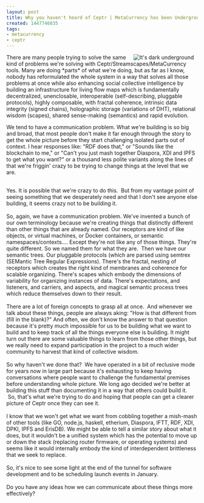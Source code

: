 ```yaml
---
layout: post
title: Why you haven't heard of Ceptr | MetaCurrency has been Underground
created: 1447746035
tags:
- metacurrency
- ceptr
---
```

<p><img alt="It's dark underground" src="/sites/artbrock.com/files/images/underground_mikedeere.com.jpg" style="margin-left: 10px; margin-right: 10px; float: right;">There are many people trying to solve the same kind of problems we're solving with Ceptr/Streamscapes/MetaCurrency tools. Many are doing *parts* of what we're doing, but as far as I know, nobody has reformulated the whole system in a way that solves all those problems at once while also enhancing social collective intelligence by building an infrastructure for living flow maps which is fundamentally decentralized, unenclosable, interoperable (self-describing, pluggable protocols), highly composable, with fractal coherence, intrinsic data integrity (signed chains), holographic storage (variations of DHT), relational wisdom (scapes), shared sense-making (semantics) and rapid evolution.</p><div>We tend to have a communication problem. What we're building is so big and broad, that most people don't make it far enough through the story to get the whole picture before they start challenging isolated parts out of context. I hear responses like: "RDF does that," or "Sounds like the blockchain to me," or "Can't you just mash together Diaspora, XDI and IPFS to get what you want?" or a thousand less polite variants along the lines of that we're friggin' crazy to be trying to change things at the level that we are.</div><p><!--break--></p><div>&nbsp;</div><div>Yes. It is possible that we're crazy to do this. &nbsp;But from my vantage point of seeing something that we desperately need and that I don't see anyone else building, it seems crazy not to be building it.</div><div>&nbsp;</div><div>So, again, we have a communication problem. We've invented a bunch of our own terminology because we're creating things that distinctly different than other things that are already named. Our receptors are kind of like objects, or virtual machines, or Docker containers, or semantic namespaces/contexts.... Except they're not like any of those things. They're quite different. So we named them for what they are. &nbsp;Then we have our semantic trees. Our pluggable protocols (which are parsed using semtrex (SEMantic Tree Regular Expressions). There's the fractal, nesting of receptors which creates the right kind of membranes and coherence for scalable organizing. There's scapes which embody the dimensions of variability for organizing instances of data. There's expectations, and listeners, and carriers, and aspects, and magical semantic process trees which reduce themselves down to their result.</div><div>&nbsp;</div><div>There are a lot of foreign concepts to grasp all at once. &nbsp;And whenever we talk about these things, people are always aking: "How is that different from (fill in the blank)?" And often, we don't know the answer to that question because it's pretty much impossible for us to be building what we want to build and to keep track of all the things everyone else is building. It might turn out there are some valuable things to learn from those other things, but we really need to expand participation in the project to a much wider community to harvest that kind of collective wisdom.</div><div>&nbsp;</div><div>So why haven't we done that? &nbsp;We have operated in a bit of reclusive mode for years now in large part because it's exhausting to keep having conversations where people want to challenge the fundamental premises before understanding whole picture. We long ago decided we're better at building this stuff than documenting it in a way that others could build it. &nbsp;So, that's what we're trying to do and hoping that people can get a clearer picture of Ceptr once they can see it.</div><div>&nbsp;</div><div>I know that we won't get what we want from cobbling together a mish-mash of other tools (like GO, node.js, haskell, etherium, Diaspora, IFTT, RDF, XDI, DPKI, IPFS and ErisDB). We might be able to tell a similar story about what it does, but it wouldn't be a unified system which has the potential to move up or down the stack (replacing router firmware, or operating systems) and seems like it would internally embody the kind of interdependent brittleness that we seek to replace.</div><div>&nbsp;</div><div>So, it's nice to see some light at the end of the tunnel for software development and to be scheduling launch events in January.</div><div>&nbsp;</div><div>Do you have any ideas how we can communicate about these things more effectively?</div><div>&nbsp;</div><p>&nbsp;</p>
